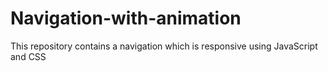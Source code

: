 # Navigation-with-animation
This repository contains a navigation which is responsive using JavaScript and CSS
